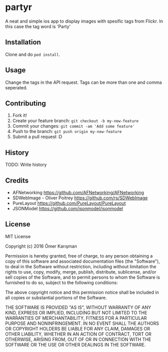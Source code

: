 # partyr

A neat and simple ios app to display images with spesific tags from Flickr. In this case the tag word is 'Party'

## Installation

Clone and do `pod install`.

## Usage

Change the tags in the API request. Tags can be more than one and comma seperated.

## Contributing

1. Fork it!
2. Create your feature branch: `git checkout -b my-new-feature`
3. Commit your changes: `git commit -am 'Add some feature'`
4. Push to the branch: `git push origin my-new-feature`
5. Submit a pull request :D

## History

TODO: Write history

## Credits

- AFNetworking https://github.com/AFNetworking/AFNetworking
- SDWebImage - Oliver Poitrey https://github.com/rs/SDWebImage
- PureLayout https://github.com/PureLayout/PureLayout
- JSONModel https://github.com/jsonmodel/jsonmodel

## License

MIT License

Copyright (c) 2016 Ömer Karışman

Permission is hereby granted, free of charge, to any person obtaining a copy
of this software and associated documentation files (the "Software"), to deal
in the Software without restriction, including without limitation the rights
to use, copy, modify, merge, publish, distribute, sublicense, and/or sell
copies of the Software, and to permit persons to whom the Software is
furnished to do so, subject to the following conditions:

The above copyright notice and this permission notice shall be included in all
copies or substantial portions of the Software.

THE SOFTWARE IS PROVIDED "AS IS", WITHOUT WARRANTY OF ANY KIND, EXPRESS OR
IMPLIED, INCLUDING BUT NOT LIMITED TO THE WARRANTIES OF MERCHANTABILITY,
FITNESS FOR A PARTICULAR PURPOSE AND NONINFRINGEMENT. IN NO EVENT SHALL THE
AUTHORS OR COPYRIGHT HOLDERS BE LIABLE FOR ANY CLAIM, DAMAGES OR OTHER
LIABILITY, WHETHER IN AN ACTION OF CONTRACT, TORT OR OTHERWISE, ARISING FROM,
OUT OF OR IN CONNECTION WITH THE SOFTWARE OR THE USE OR OTHER DEALINGS IN THE
SOFTWARE.